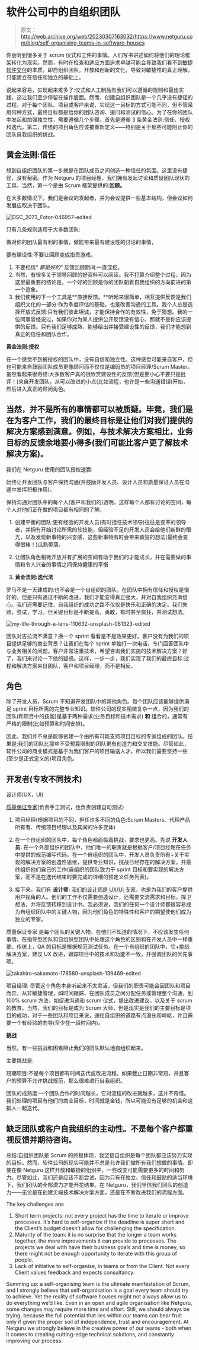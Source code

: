 # 软件公司中的自组织团队

> 原文：<http://web.archive.org/web/20230307163032/https://www.netguru.com/blog/self-organising-teams-in-software-houses>

 你会听到很多关于 scrum 仪式和工件的事情。人们写书讲述如何将他们的理论框架转化为现实。然而，有时在检查和适应方面追求卓越可能会导致我们看不到[敏捷软件交付](/web/20221007094131/https://www.netguru.com/services/software-consulting)的本质，即自组织团队。开放和创新的文化，导致对敏捷性的真正理解，只能建立在信任和独立的基础上。

说起来容易，实现起来难多了:仪式和人工制品有我们可以遵循的规则和最佳实践，这让我们至少停留在操作层面。然而，创建自组织团队是一个几乎没有捷径的过程。对于每个团队、项目或客户来说，实现这一目标的方式可能不同，但不管采用何种方式，最终目标都是给你的团队咨询、提问和测试的信心。为了在你的团队中发起和加强独立性，需要遵循几个步骤。首先是遵循 3 条黄金法则:信任、授权和迭代。第二，传统的项目角色应该被重新定义——特别是关于那些可能阻止你的团队自我组织的挑战。

## 黄金法则:信任

想到自组织团队的第一步就是在团队成员之间创造一种信任的氛围。这里没有捷径，没有秘密。作为 Netguru 的项目经理，我们拥有发起讨论和质疑团队现状的工具。当然，第一个是由 Scrum 框架提供的:**回顾。**

在大多数情况下，我们是会议的发起者，并为会议提供一些基本结构，但会议如何发展应取决于团队。

![DSC_2073_Fotor-046957-edited](img/5ecad21dfbca627c64ecaba3745e983d.png)

只有几条规则适用于大多数团队:

做对你的团队最有利的事情，做能带来最有建设性的讨论的事情，

要有建设性:不要让回顾变成指责游戏，

1.  不要相信“ *都是好的”* 反馈回顾期间:一直深挖。
2.  当然，有很多关于领导回顾的好资料可以阅读。我不打算介绍整个过程，因为这里最重要的结论是，一个好的回顾是你的团队朝着自我组织的方向前进的第一个迹象。
3.  我们使用的下一个工具是**直接反馈。**听起来很简单，相互提供反馈是我们组织文化的一部分:作为季度评估的基础，也是改善沟通的工具。我个人总是选择开放式反馈:只有我们彼此坦诚，才能保持合作的有效性，免于猜想。我的一位同事曾经说过，如果你对为某人提供公开反馈没有信心，那就不是你应该提供的反馈。只有我们足够成熟，能够给出并接受建设性的反馈，我们才能想到真正的信任和团队合作。

**黄金法则:授权**

在一个感觉不到被授权的团队中，没有自信和独立性。这种感觉可能来自客户，但也可能来自鼓励团队成员更像顾问而不仅仅是编码员的项目经理/Scrum Master。虽然看起来很奇怪:大多数客户真的很欣赏建设性的反馈(但是要小心不要只是批评！)来自开发团队。从可以改进的小点(比如流程，也许是一些沟通错误)开始，然后进入真正的顾问角色。

## 当然，并不是所有的事情都可以被质疑。毕竟，我们是在为客户工作，我们的最终目标是让他们对我们提供的解决方案感到满意。例如，与技术解决方案相比，业务目标的反馈余地要小得多(我们可能比客户更了解技术解决方案)。

我们在 Netguru 使用的团队授权速赢:

始终让开发团队与客户保持沟通(并鼓励开发人员、设计人员和质量保证人员在沟通中发挥积极作用)。

保持沟通对团队中的每个人(客户和我们的)透明，这样每个人都有讨论的空间，每个人对他们正在做的项目都有相同的了解。

1.  创建平衡的团队:更有经验的开发人员(有时担任技术领导)往往是变革的领导者，并拥有开始讨论所需的软技能，但经验不足的开发人员会给他们新鲜的眼光，以及发现新事物的兴奋感，这些新事物有时会带来疯狂的想法(最终会变得很棒！)瓜熟蒂落。
2.  让团队角色稍微开放并有扩展的空间有助于我们的才能成长，并在需要做的事情和令人兴奋的事情之间保持健康的平衡

4.  **黄金法则:迭代法**

罗马不是一天建成的:也不会是一个自组织的团队。在团队中拥有信任和授权是很好的，但是只有通过不断的改进，我们才能变得真正强大，并对自我组织充满信心。我们还需要记住，自我组织的成功之路不仅仅是快乐和正确的决定。我们失败，尝试，学习。但关键目标是不断提高，勇敢，有时甚至疯狂，并测试想法。

![my-life-through-a-lens-110632-unsplash-081323-edited](img/64b1eb5ba0265509aedf892299749a49.png)

团队对吉拉流不满意？换一个 sprint 看看是不是效果更好。客户没有为我们的项目提供足够的商业背景？让我们在每个 sprint 单独打一次电话，专门回答团队中与业务相关的问题。客户非常注重技术，希望咨询我们实施的技术解决方案？好了，我们来讨论一下他的疑惑。这样，一步一步，我们实现了我们的最终目标:过程和解决方案来自团队，客户和项目经理，而不是相反。

## **角色**

除了开发人员，Scrum 不知道开发团队中的其他角色。每个团队应该能够提供满足 sprint 目标所需的完整专业知识。软件公司的现实稍微复杂一点，因为我们的团队(和项目中的技能)是基于两种需求(业务目标和技术需求) **和** 组合的，通常有严格的限制(比如预算和时间安排)。

因此，我们并不总是能够创建一个由所有可能支持项目目标的专家组成的团队。结果是:我们的团队比那些不受预算限制的团队更有创造力和交叉技能。尽管如此，软件公司的商业模式是基于为我们客户的项目输送人才，所以我们需要坚持一些(至少是正式定义的)项目角色。

## 开发者(专攻不同技术)

设计师(UX，UI)

[质量保证专家](/web/20221007094131/https://www.netguru.com/services/quality-assurance)(负责手工测试，也负责创建自动测试)

1.  项目经理(根据项目的不同，担任许多不同的角色:Scrum Masters、代理产品所有者、传统项目经理以及其间的许多变体)

3.  在一个自组织的团队中，每个角色都面临着挑战，要求也更高。先说 **开发人员:** 在一个外部组织的团队中，他们唯一的职责就是根据客户/项目经理在任务中提供的规范编写代码。在一个自组织的团队中，开发人员负责所有+关于实现的解决方案的创造性思维，提供专业知识，挑战已经存在的解决方案，并最终组织他们自己的工作(自组织的团队致力于 sprint 目标和要实现的解决方案，而不是在迭代结束时要完成的详细的预定义任务列表)。
4.  接下来，我们有 **设计师:** [我们的设计师是 UX/UI 专家](/web/20221007094131/https://www.netguru.com/services/ux-design)，也是为我们的客户提供用户视角的人。他们的工作不仅需要创造设计，还需要交流需求和目标，捍卫想法，并将反馈转移到设计中。我必须说，我们的任何一个设计师都很容易成为自组织团队中的关键人物，因为他们角色的特殊性和客户的期望使他们成为独立的专家。

质量保证专家 是每个团队的关键人物。在他们不知道的情况下，不应该发生任何事情。在指导型团队和自组织型团队中处理这个角色的区别和在开发人员中一样重要。传统上，QA 的目标是根据规范测试任务。在一个自组织的团队中，它+挑战解决方案，建议 UX 改进，跟踪项目中的技术和功能不一致，并强调团队的优先事项。

![takahiro-sakamoto-178580-unsplash-139469-edited](img/3891959b34f26d70c1de51b781005a29.png)

项目经理: 尽管这个角色本身听起来不太灵活，但我们的职责可能会因团队和项目而异。从非敏捷管理，如时间跟踪、在团队成员之间分配任务或管理整个沟通，到 100% scrum 方法，如促进沟通和 scrum 仪式，提出改进建议，以及关于 scrum 的教育。当然，我们的目标是成为 Scrum 大师，但是现实是我们的主要目标是项目的成功，对于一些团队和项目来说，通往自组织的道路有点漫长和崎岖，并且需要一个有经验的向导(至少在一段时间内)。

**挑战**

当然，有一些挑战和困难阻止我们的团队默认地自组织起来。

主要挑战是:

短期项目:不是每个项目都有时间迭代或改进流程。如果截止日期非常短，并且客户的预算不允许挑战规范，那么很难进行自我组织。

团队的成熟度:一个团队合作的时间越长，它对流程的改进就越多，这并不奇怪。我们处理的项目有他们的商业目标，时间就是金钱，所以可能没有足够的机会和这群人一起迭代。

## 缺乏团队或客户自我组织的主动性。不是每个客户都重视反馈并期待咨询。

总结:自组织团队是 Scrum 的终极体现，我坚信自组织是每个团队都应该努力实现的目标。然而，软件公司的现实可能并不总是允许我们做所有我们想做的事情。即使在像 Netguru 这样开放和敏捷的组织中，一些改变可能需要更多的时间和努力。尽管如此，我们还是应该不断尝试，因为只有在独立、信任和鼓励的适当环境下，我们团队的全部潜力才能开花结果。在 Netguru，我们坚信我们团队的创造力——无论是在创建尖端技术解决方案方面，还是在不断改进我们的流程方面。

The key challenges are:

1.  Short term projects: not every project has the time to iterate or improve processes. It’s hard to self-organize if the deadline is super short and the Client’s budget doesn’t allow for challenging the specification.
2.  Maturity of the team: it is no surprise that the longer a team works together, the more improvements it can provide to processes. The projects we deal with have their business goals and time is money, so there might not be enough opportunity to iterate with this group of people.
3.  Lack of initiative to self-organise, in teams or from the Client. Not every Client values feedback and expects consultancy.

Summing up: a self-organising team is the ultimate manifestation of Scrum, and I strongly believe that self-organisation is a goal every team should try to achieve. Yet the reality of software houses might not always allow us to do everything we’d like. Even in an open and agile organisation like Netguru, some changes may require more time and effort. Still, we should always be trying, because the full potential that lies within our teams can bear fruit only if given the proper soil of independence, trust and encouragement. At Netguru we strongly believe in the creative power of our teams - both when it comes to creating cutting-edge technical solutions, and constantly improving our process.